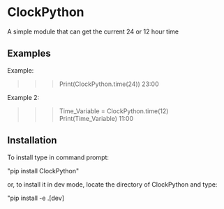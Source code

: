 # ClockPython

A simple module that can get the current 24 or 12 hour time

## Examples

Example:

>>> Print(ClockPython.time(24))
23:00

Example 2:

>>> Time_Variable = ClockPython.time(12)
>>> Print(Time_Variable)
11:00

## Installation

To install type in command prompt:

"pip install ClockPython"

or, to install it in dev mode, locate the directory of ClockPython and type:

"pip install -e .[dev]